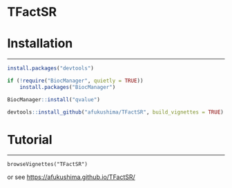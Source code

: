 # TFactSR

# Installation
--------------
```R
install.packages("devtools")

if (!require("BiocManager", quietly = TRUE))
    install.packages("BiocManager")

BiocManager::install("qvalue")

devtools::install_github("afukushima/TFactSR", build_vignettes = TRUE)
```

# Tutorial
--------------
```{R}
browseVignettes("TFactSR")
```

or see https://afukushima.github.io/TFactSR/
